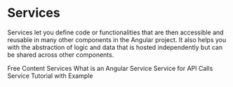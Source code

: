 # Services

Services let you define code or functionalities that are then accessible and reusable in many other components in the Angular project. It also helps you with the abstraction of logic and data that is hosted independently but can be shared across other components.

<ResourceGroupTitle>Free Content</ResourceGroupTitle>
<BadgeLink colorScheme='blue' badgeText='Official Website' href='https://angular.io/tutorial/toh-pt4'>Services</BadgeLink>
<BadgeLink colorScheme='yellow' badgeText='Full Guide' href='https://www.javatpoint.com/what-is-an-angular-service'>What is an Angular Service</BadgeLink>
<BadgeLink colorScheme='green' badgeText='Example' href='https://www.knowledgehut.com/blog/web-development/make-api-calls-angular'>Service for API Calls</BadgeLink>
<BadgeLink colorScheme='green' badgeText='Example' href='https://www.positronx.io/angular-service-tutorial-with-example/'>Service Tutorial with Example</BadgeLink>
